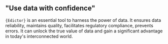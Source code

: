 <div class="flex flex-center" style="margin-top: 2rem;">
    <h2>"Use data with confidence"</h2>
</div>

`{Edictor}` is an essential tool to harness the power of data.
It ensures data reliability, maintains quality,
facilitates regulatory compliance, prevents errors. It can unlock the true value
of data and gain a significant advantage in today's interconnected world.